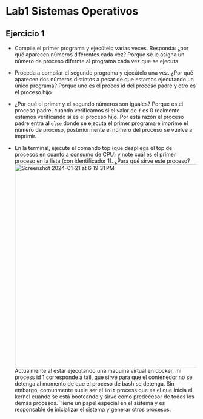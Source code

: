 # Lab1 Sistemas Operativos
## Ejercicio 1

* Compile el primer programa y ejecútelo varias veces. Responda: ¿por qué aparecen números diferentes cada vez?
  Porque se le asigna un número de proceso difernte al programa cada vez que se ejecuta.
  
* Proceda a compilar el segundo programa y ejecútelo una vez. ¿Por qué aparecen dos números distintos a pesar de que estamos ejecutando un único programa?
  Porque uno es el proces id del proceso padre y otro es el proceso hijo
  
* ¿Por qué el primer y el segundo números son iguales?
  Porque es el proceso padre, cuando verificamos si el valor de `f` es 0 realmente estamos verificando si es el proceso hijo.
  Por esta razón el proceso padre entra al `else` donde se ejecuta el primer programa e imprime el número de proceso,
  posteriormente el número del proceso se vuelve a imprimir.
  
* En la terminal, ejecute el comando top (que despliega el top de procesos en cuanto a consumo de CPU) y note cuál es el primer proceso en la lista (con identificador 1). ¿Para qué sirve este proceso?
  <img width="536" alt="Screenshot 2024-01-21 at 6 19 31 PM" src="https://github.com/gusanitor8/lab1_sistos/assets/69366895/4af77022-5b35-41a9-a857-0d374858ba13">  
  Actualmente al estar ejecutando una maquina virtual en docker, mi process id 1 corresponde a tail, que sirve para que el contenedor no se detenga al momento de que el proceso de bash se detenga.
  Sin embargo, comunmente suele ser el `init` process que es el que inicia el kernel cuando se está booteando y sirve como predecesor de todos los demás procesos.
  Tiene un papel especial en el sistema y es responsable de inicializar el sistema y generar otros procesos.
